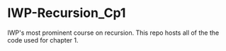 # IWP-Recursion_Cp1
IWP's most prominent course on recursion. This repo hosts all of the the code used for chapter 1.
